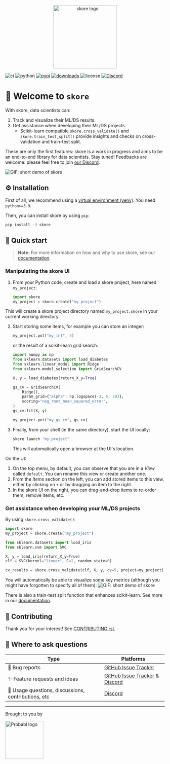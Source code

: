 <div style="text-align: center;">
    <img width="200" src="https://media.githubusercontent.com/media/probabl-ai/skore/main/sphinx/_static/images/Logo_Skore_Light@2x.svg" alt="skore logo">
</div>

![ci](https://github.com/probabl-ai/skore/actions/workflows/ci.yml/badge.svg?event=push)
![python](https://img.shields.io/badge/python-3.9%20%7C%203.10%20%7C%203.11%20%7C%203.12-blue?style=flat&logo=python)
[![pypi](https://img.shields.io/pypi/v/skore)](https://pypi.org/project/skore/)
[![downloads](https://static.pepy.tech/badge/skore/month)](https://pepy.tech/projects/skore)
![license](https://img.shields.io/pypi/l/skore)
[![Discord](https://img.shields.io/badge/Discord-%235865F2.svg?logo=discord&logoColor=white)](https://discord.probabl.ai/)

# 👋 Welcome to `skore`

With skore, data scientists can:
1. Track and visualize their ML/DS results.
2. Get assistance when developing their ML/DS projects.
    - Scikit-learn compatible `skore.cross_validate()` and `skore.train_test_split()` provide insights and checks on cross-validation and train-test split.

These are only the first features: skore is a work in progress and aims to be an end-to-end library for data scientists.
Stay tuned! Feedbacks are welcome: please feel free to join [our Discord](https://discord.probabl.ai).

![GIF: short demo of skore](https://media.githubusercontent.com/media/probabl-ai/skore/main/sphinx/_static/images/2024_12_05_skore_demo_comp.gif)

## ⚙️ Installation

First of all, we recommend using a [virtual environment (venv)](https://docs.python.org/3/tutorial/venv.html). You need `python>=3.9`.

Then, you can install skore by using `pip`:
```bash
pip install -U skore
```

## 🚀 Quick start

> **Note:** For more information on how and why to use skore, see our [documentation](https://skore.probabl.ai).

### Manipulating the skore UI

1. From your Python code, create and load a skore project, here named `my_project`:
    ```python
    import skore
    my_project = skore.create("my_project")
    ```
This will create a skore project directory named `my_project.skore` in your current working directory.

2. Start storing some items, for example you can store an integer:
    ```python
    my_project.put("my_int", 3)
    ```
    or the result of a scikit-learn grid search:
    ```python
    import numpy as np
    from sklearn.datasets import load_diabetes
    from sklearn.linear_model import Ridge
    from sklearn.model_selection import GridSearchCV

    X, y = load_diabetes(return_X_y=True)

    gs_cv = GridSearchCV(
        Ridge(),
        param_grid={"alpha": np.logspace(-3, 5, 50)},
        scoring="neg_root_mean_squared_error",
    )
    gs_cv.fit(X, y)

    my_project.put("my_gs_cv", gs_cv)
    ```

3. Finally, from your shell (in the same directory), start the UI locally:
    ```bash
    skore launch "my_project"
    ```
    This will automatically open a browser at the UI's location.

On the UI:
1. On the top menu, by default, you can observe that you are in a _View_ called `default`. You can rename this view or create another one.
2. From the _Items_ section on the left, you can add stored items to this view, either by clicking on `+` or by dragging an item to the right.
3. In the skore UI on the right, you can drag-and-drop items to re-order them, remove items, etc.

### Get assistance when developing your ML/DS projects

By using `skore.cross_validate()`:
```python
import skore
my_project = skore.create("my_project")

from sklearn.datasets import load_iris
from sklearn.svm import SVC

X, y = load_iris(return_X_y=True)
clf = SVC(kernel="linear", C=1, random_state=0)

cv_results = skore.cross_validate(clf, X, y, cv=5, project=my_project)
```
You will automatically be able to visualize some key metrics (although you might have forgotten to specify all of them):
![GIF: short demo of skore](https://media.githubusercontent.com/media/probabl-ai/skore/main/sphinx/_static/images/2024_11_21_cross_val_comp.gif)

There is also a train-test split function that enhances scikit-learn. See more in our [documentation](https://skore.probabl.ai).

## 🔨 Contributing

Thank you for your interest!
See [CONTRIBUTING.rst](https://github.com/probabl-ai/skore/blob/main/CONTRIBUTING.rst).

## 💬 Where to ask questions

| Type                                | Platforms                        |
|-------------------------------------|----------------------------------|
| 🐛 Bug reports                  | [GitHub Issue Tracker]           |
| ✨ Feature requests and ideas      | [GitHub Issue Tracker] & [Discord] |
| 💬 Usage questions, discussions, contributions, etc              | [Discord]   |

[GitHub Issue Tracker]: https://github.com/probabl-ai/skore/issues
[Discord]: https://discord.gg/scBZerAGwW

---

Brought to you by

<a href="https://probabl.ai" target="_blank">
    <img width="120" src="https://sylvaincom.github.io/files/probabl/Logo-orange.png" alt="Probabl logo">
</a>
